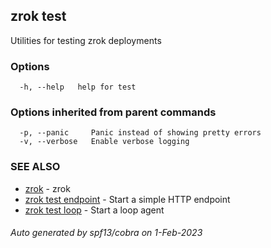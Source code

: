 ## zrok test

Utilities for testing zrok deployments

### Options

```
  -h, --help   help for test
```

### Options inherited from parent commands

```
  -p, --panic     Panic instead of showing pretty errors
  -v, --verbose   Enable verbose logging
```

### SEE ALSO

* [zrok](zrok.md)	 - zrok
* [zrok test endpoint](zrok_test_endpoint.md)	 - Start a simple HTTP endpoint
* [zrok test loop](zrok_test_loop.md)	 - Start a loop agent

###### Auto generated by spf13/cobra on 1-Feb-2023

